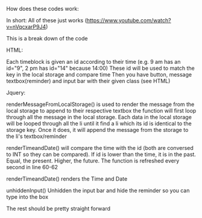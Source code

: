 How does these codes work:

In short: All of these just works (https://www.youtube.com/watch?v=nVqcxarP9J4)

This is a break down of the code

HTML:

Each timeblock is given an id according to their time (e.g. 9 am has an id="9", 2 pm has id="14" because 14:00)
These id will be used to match the key in the local storage and compare time
Then you have button, message textbox(reminder) and input bar with their given class (see HTML)

Jquery:

renderMessageFromLocalStorage() is used to render the message from the local storage to append to their respective textbox
the function will first loop through all the message in the local storage. Each data in the local storage will be looped through all the li until it find
a li which its id is identical to the storage key. Once it does, it will append the message from the storage to the li's textbox/reminder

renderTimeandDate() will compare the time with the id (both are conversed to INT so they can be compared). If id is lower than the time, it is in the past. Equal, the present. Higher, the future. The function is refreshed every second in line 60-62

renderTimeandDate() renders the Time and Date

unhiddenInput() Unhidden the input bar and hide the reminder so you can type into the box

The rest should be pretty straight forward
